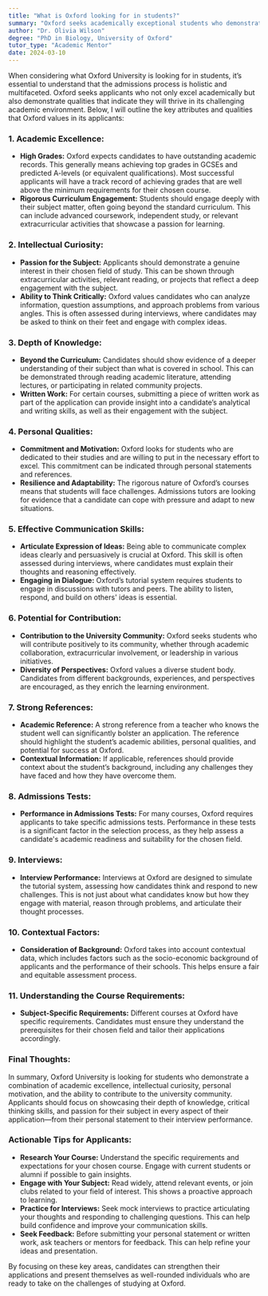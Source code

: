 ```yaml
---
title: "What is Oxford looking for in students?"
summary: "Oxford seeks academically exceptional students who demonstrate resilience, critical thinking, and passion for learning in a holistic admissions process."
author: "Dr. Olivia Wilson"
degree: "PhD in Biology, University of Oxford"
tutor_type: "Academic Mentor"
date: 2024-03-10
---
```


When considering what Oxford University is looking for in students, it’s essential to understand that the admissions process is holistic and multifaceted. Oxford seeks applicants who not only excel academically but also demonstrate qualities that indicate they will thrive in its challenging academic environment. Below, I will outline the key attributes and qualities that Oxford values in its applicants:

### 1. **Academic Excellence:**
   - **High Grades:** Oxford expects candidates to have outstanding academic records. This generally means achieving top grades in GCSEs and predicted A-levels (or equivalent qualifications). Most successful applicants will have a track record of achieving grades that are well above the minimum requirements for their chosen course.
   - **Rigorous Curriculum Engagement:** Students should engage deeply with their subject matter, often going beyond the standard curriculum. This can include advanced coursework, independent study, or relevant extracurricular activities that showcase a passion for learning.

### 2. **Intellectual Curiosity:**
   - **Passion for the Subject:** Applicants should demonstrate a genuine interest in their chosen field of study. This can be shown through extracurricular activities, relevant reading, or projects that reflect a deep engagement with the subject.
   - **Ability to Think Critically:** Oxford values candidates who can analyze information, question assumptions, and approach problems from various angles. This is often assessed during interviews, where candidates may be asked to think on their feet and engage with complex ideas.

### 3. **Depth of Knowledge:**
   - **Beyond the Curriculum:** Candidates should show evidence of a deeper understanding of their subject than what is covered in school. This can be demonstrated through reading academic literature, attending lectures, or participating in related community projects.
   - **Written Work:** For certain courses, submitting a piece of written work as part of the application can provide insight into a candidate’s analytical and writing skills, as well as their engagement with the subject.

### 4. **Personal Qualities:**
   - **Commitment and Motivation:** Oxford looks for students who are dedicated to their studies and are willing to put in the necessary effort to excel. This commitment can be indicated through personal statements and references.
   - **Resilience and Adaptability:** The rigorous nature of Oxford’s courses means that students will face challenges. Admissions tutors are looking for evidence that a candidate can cope with pressure and adapt to new situations.

### 5. **Effective Communication Skills:**
   - **Articulate Expression of Ideas:** Being able to communicate complex ideas clearly and persuasively is crucial at Oxford. This skill is often assessed during interviews, where candidates must explain their thoughts and reasoning effectively.
   - **Engaging in Dialogue:** Oxford’s tutorial system requires students to engage in discussions with tutors and peers. The ability to listen, respond, and build on others' ideas is essential.

### 6. **Potential for Contribution:**
   - **Contribution to the University Community:** Oxford seeks students who will contribute positively to its community, whether through academic collaboration, extracurricular involvement, or leadership in various initiatives.
   - **Diversity of Perspectives:** Oxford values a diverse student body. Candidates from different backgrounds, experiences, and perspectives are encouraged, as they enrich the learning environment.

### 7. **Strong References:**
   - **Academic Reference:** A strong reference from a teacher who knows the student well can significantly bolster an application. The reference should highlight the student’s academic abilities, personal qualities, and potential for success at Oxford.
   - **Contextual Information:** If applicable, references should provide context about the student’s background, including any challenges they have faced and how they have overcome them.

### 8. **Admissions Tests:**
   - **Performance in Admissions Tests:** For many courses, Oxford requires applicants to take specific admissions tests. Performance in these tests is a significant factor in the selection process, as they help assess a candidate's academic readiness and suitability for the chosen field.

### 9. **Interviews:**
   - **Interview Performance:** Interviews at Oxford are designed to simulate the tutorial system, assessing how candidates think and respond to new challenges. This is not just about what candidates know but how they engage with material, reason through problems, and articulate their thought processes.

### 10. **Contextual Factors:**
   - **Consideration of Background:** Oxford takes into account contextual data, which includes factors such as the socio-economic background of applicants and the performance of their schools. This helps ensure a fair and equitable assessment process.

### 11. **Understanding the Course Requirements:**
   - **Subject-Specific Requirements:** Different courses at Oxford have specific requirements. Candidates must ensure they understand the prerequisites for their chosen field and tailor their applications accordingly.

### Final Thoughts:
In summary, Oxford University is looking for students who demonstrate a combination of academic excellence, intellectual curiosity, personal motivation, and the ability to contribute to the university community. Applicants should focus on showcasing their depth of knowledge, critical thinking skills, and passion for their subject in every aspect of their application—from their personal statement to their interview performance.

### Actionable Tips for Applicants:
- **Research Your Course:** Understand the specific requirements and expectations for your chosen course. Engage with current students or alumni if possible to gain insights.
- **Engage with Your Subject:** Read widely, attend relevant events, or join clubs related to your field of interest. This shows a proactive approach to learning.
- **Practice for Interviews:** Seek mock interviews to practice articulating your thoughts and responding to challenging questions. This can help build confidence and improve your communication skills.
- **Seek Feedback:** Before submitting your personal statement or written work, ask teachers or mentors for feedback. This can help refine your ideas and presentation.

By focusing on these key areas, candidates can strengthen their applications and present themselves as well-rounded individuals who are ready to take on the challenges of studying at Oxford.
    